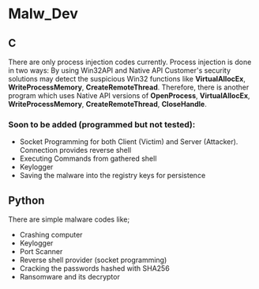 # Malw_Dev
## C
There are only process injection codes currently. Process injection is done in two ways: By using Win32API and Native API
Customer's security solutions may detect the suspicious Win32 functions like **VirtualAllocEx**, **WriteProcessMemory**, **CreateRemoteThread**. Therefore, there is another program which uses Native API versions of **OpenProcess**, **VirtualAllocEx**, **WriteProcessMemory**, **CreateRemoteThread**, **CloseHandle**.
### Soon to be added (programmed but not tested):
* Socket Programming for both Client (Victim) and Server (Attacker). Connection provides reverse shell
* Executing Commands from gathered shell
* Keylogger
* Saving the malware into the registry keys for persistence
## Python
There are simple malware codes like;
* Crashing computer
* Keylogger
* Port Scanner
* Reverse shell provider (socket programming)
* Cracking the passwords hashed with SHA256
* Ransomware and its decryptor
